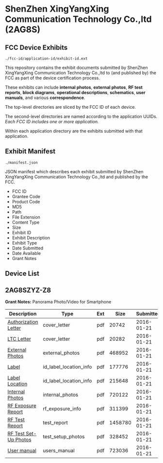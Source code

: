 # ShenZhen XingYangXing Communication Technology Co.,ltd (2AG8S)
## FCC Device Exhibits

```
./fcc-id/application-id/exhibit-id.ext
```

This repository contains the exhibit documents submitted by ShenZhen XingYangXing Communication Technology Co.,ltd to (and published by) the FCC as part of the device certification process.

These exhibits can include **internal photos**, **external photos**, **RF test reports**, **block diagrams**, **operational descriptions**, **schematics**, **user manuals**, and various **correspondence**.

The top-level directories are sliced by the FCC ID of each device.

The second-level directories are named according to the application UUIDs. *Each FCC ID includes one or more application.*

Within each application directory are the exhibits submitted with that application. 

## Exhibit Manifest

```
./manifest.json
```

JSON manifest which describes each exhibit submitted by ShenZhen XingYangXing Communication Technology Co.,ltd and published by the FCC.

- FCC ID
- Grantee Code
- Product Code
- MD5
- Path
- File Extension
- Content Type
- Size
- Exhibit ID
- Exhibit Description
- Exhibit Type
- Date Submitted
- Date Available
- Grant Notes

## Device List
## 2AG8SZYZ-Z8
**Grant Notes:** Panorama Photo/Video for Smartphone

| Description | Type | Ext | Size | Submitted | Available |
| ----------- | ---- | --- | ---- | --------- | --------- |
| [Authorization Letter](2AG8SZYZ-Z8/3dd43f1b94a301d33fc5f3f8c78aea9a/2880598.pdf) | cover_letter | pdf | 20742 | 2016-01-21 | 2016-01-21 |
| [LTC Letter](2AG8SZYZ-Z8/3dd43f1b94a301d33fc5f3f8c78aea9a/2880599.pdf) | cover_letter | pdf | 20282 | 2016-01-21 | 2016-01-21 |
| [External Photos](2AG8SZYZ-Z8/3dd43f1b94a301d33fc5f3f8c78aea9a/2880600.pdf) | external_photos | pdf | 468952 | 2016-01-21 | 2016-01-21 |
| [Label](2AG8SZYZ-Z8/3dd43f1b94a301d33fc5f3f8c78aea9a/2880601.pdf) | id_label_location_info | pdf | 177776 | 2016-01-21 | 2016-01-21 |
| [Label Location](2AG8SZYZ-Z8/3dd43f1b94a301d33fc5f3f8c78aea9a/2880602.pdf) | id_label_location_info | pdf | 215648 | 2016-01-21 | 2016-01-21 |
| [Internal Photos](2AG8SZYZ-Z8/3dd43f1b94a301d33fc5f3f8c78aea9a/2880603.pdf) | internal_photos | pdf | 720122 | 2016-01-21 | 2016-01-21 |
| [RF Exposure Report](2AG8SZYZ-Z8/3dd43f1b94a301d33fc5f3f8c78aea9a/2880605.pdf) | rf_exposure_info | pdf | 311399 | 2016-01-21 | 2016-01-21 |
| [RF Test Report](2AG8SZYZ-Z8/3dd43f1b94a301d33fc5f3f8c78aea9a/2880607.pdf) | test_report | pdf | 1458780 | 2016-01-21 | 2016-01-21 |
| [RF Test Set-Up Photos](2AG8SZYZ-Z8/3dd43f1b94a301d33fc5f3f8c78aea9a/2880608.pdf) | test_setup_photos | pdf | 328452 | 2016-01-21 | 2016-01-21 |
| [User manual](2AG8SZYZ-Z8/3dd43f1b94a301d33fc5f3f8c78aea9a/2880609.pdf) | users_manual | pdf | 723036 | 2016-01-21 | 2016-01-21 |
